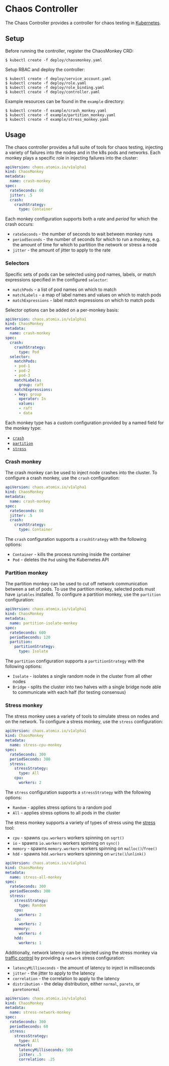 # Chaos Controller

The Chaos Controller provides a controller for chaos testing in [Kubernetes][Kubernetes].

## Setup

Before running the controller, register the ChaosMonkey CRD:

```
$ kubectl create -f deploy/chaosmonkey.yaml
```

Setup RBAC and deploy the controller:

```
$ kubectl create -f deploy/service_account.yaml
$ kubectl create -f deploy/role.yaml
$ kubectl create -f deploy/role_binding.yaml
$ kubectl create -f deploy/controller.yaml
```

Example resources can be found in the `example` directory:
```
$ kubectl create -f example/crash_monkey.yaml
$ kubectl create -f example/partition_monkey.yaml
$ kubectl create -f example/stress_monkey.yaml
```

## Usage

The chaos controller provides a full suite of tools for chaos testing, injecting
a variety of failures into the nodes and in the k8s pods and networks. Each monkey
plays a specific role in injecting failures into the cluster:

```yaml
apiVersion: chaos.atomix.io/v1alpha1
kind: ChaosMonkey
metadata:
  name: crash-monkey
spec:
  rateSeconds: 60
  jitter: .5
  crash:
    crashStrategy:
      type: Container
```

Each monkey configuration supports both a _rate_ and _period_ for which the crash occurs:
* `rateSeconds` - the number of seconds to wait between monkey runs
* `periodSeconds` - the number of seconds for which to run a monkey, e.g. the amount of
time for which to partition the network or stress a node
* `jitter` - the amount of jitter to apply to the rate

### Selectors

Specific sets of pods can be selected using pod names, labels, or match expressions
specified in the configured `selector`:
* `matchPods` - a list of pod names on which to match
* `matchLabels` - a map of label names and values on which to match pods
* `matchExpressions` - label match expressions on which to match pods

Selector options can be added on a per-monkey basis:

```yaml
apiVersion: chaos.atomix.io/v1alpha1
kind: ChaosMonkey
metadata:
  name: crash-monkey
spec:
  crash:
    crashStrategy:
      type: Pod
  selector:
    matchPods:
    - pod-1
    - pod-2
    - pod-3
    matchLabels:
      group: raft
    matchExpressions:
    - key: group
      operator: In
      values:
      - raft
      - data
```

Each monkey type has a custom configuration provided by a named field for the
monkey type:
* [`crash`](#crash-monkey)
* [`partition`](#partition-monkey)
* [`stress`](#stress-monkey)

### Crash monkey

The crash monkey can be used to inject node crashes into the cluster. To configure a
crash monkey, use the `crash` configuration:

```yaml
apiVersion: chaos.atomix.io/v1alpha1
kind: ChaosMonkey
metadata:
  name: crash-monkey
spec:
  rateSeconds: 60
  jitter: .5
  crash:
    crashStrategy:
      type: Container
```

The `crash` configuration supports a `crashStrategy` with the following options:
* `Container` - kills the process running inside the container
* `Pod` - deletes the `Pod` using the Kubernetes API

### Partition monkey

The partition monkey can be used to cut off network communication between a set of
pods. To use the partition monkey, selected pods must have `iptables` installed.
To configure a partition monkey, use the `partition` configuration:

```yaml
apiVersion: chaos.atomix.io/v1alpha1
kind: ChaosMonkey
metadata:
  name: partition-isolate-monkey
spec:
  rateSeconds: 600
  periodSeconds: 120
  partition:
    partitionStrategy:
      type: Isolate
```

The `partition` configuration supports a `partitionStrategy` with the following options:
* `Isolate` - isolates a single random node in the cluster from all other nodes
* `Bridge` - splits the cluster into two halves with a single bridge node able to
communicate with each half (for testing consensus)

### Stress monkey

The stress monkey uses a variety of tools to simulate stress on nodes and on the 
network. To configure a stress monkey, use the `stress` configuration:

```yaml
apiVersion: chaos.atomix.io/v1alpha1
kind: ChaosMonkey
metadata:
  name: stress-cpu-monkey
spec:
  rateSeconds: 300
  periodSeconds: 300
  stress:
    stressStrategy:
      type: All
    cpu:
      workers: 2
```

The `stress` configuration supports a `stressStrategy` with the following options:
* `Random` - applies stress options to a random pod
* `All` - applies stress options to all pods in the cluster

The stress monkey supports a variety of types of stress using the
[stress](https://linux.die.net/man/1/stress) tool:
* `cpu` - spawns `cpu.workers` workers spinning on `sqrt()`
* `io` - spawns `io.workers` workers spinning on `sync()`
* `memory` - spawns `memory.workers` workers spinning on `malloc()`/`free()`
* `hdd` - spawns `hdd.workers` workers spinning on `write()`/`unlink()`

```yaml
apiVersion: chaos.atomix.io/v1alpha1
kind: ChaosMonkey
metadata:
  name: stress-all-monkey
spec:
  rateSeconds: 300
  periodSeconds: 300
  stress:
    stressStrategy:
      type: Random
    cpu:
      workers: 2
    io:
      workers: 2
    memory:
      workers: 4
    hdd:
      workers: 1
```

Additionally, network latency can be injected using the stress monkey via
[traffic control](http://man7.org/linux/man-pages/man8/tc-netem.8.html) by providing
a `network` stress configuration:
* `latencyMilliseconds` - the amount of latency to inject in milliseconds
* `jitter` - the jitter to apply to the latency
* `correlation` - the correlation to apply to the latency
* `distribution` - the delay distribution, either `normal`, `pareto`, or `paretonormal`

```yaml
apiVersion: chaos.atomix.io/v1alpha1
kind: ChaosMonkey
metadata:
  name: stress-network-monkey
spec:
  rateSeconds: 300
  periodSeconds: 60
  stress:
    stressStrategy:
      type: All
    network:
      latencyMilliseconds: 500
      jitter: .5
      correlation: .25
```

[Kubernetes]: https://kubernetes.io/
